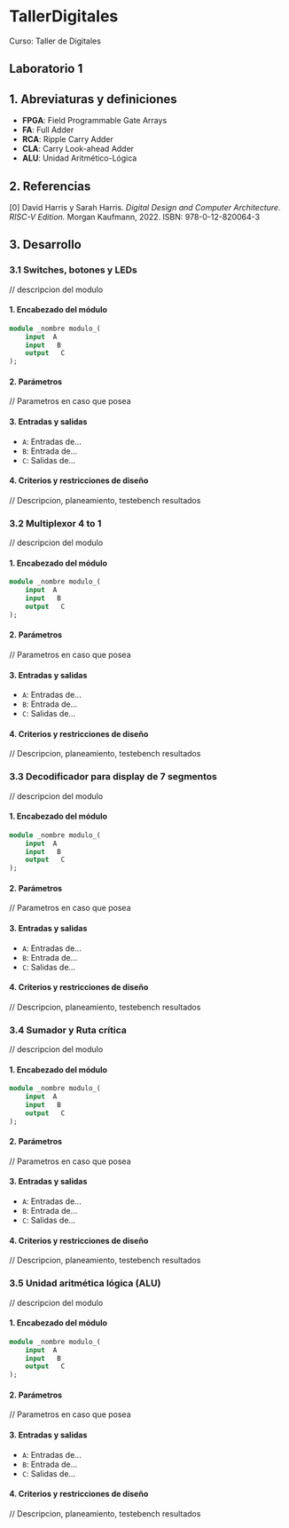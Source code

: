 # TallerDigitales
Curso: Taller de Digitales
## Laboratorio 1


## 1. Abreviaturas y definiciones
- **FPGA**: Field Programmable Gate Arrays
- **FA**: Full Adder
- **RCA**: Ripple Carry Adder
- **CLA**: Carry Look-ahead Adder
- **ALU**: Unidad Aritmético-Lógica
  
## 2. Referencias
[0] David Harris y Sarah Harris. *Digital Design and Computer Architecture. RISC-V Edition.* Morgan Kaufmann, 2022. ISBN: 978-0-12-820064-3

## 3. Desarrollo

### 3.1 Switches, botones y LEDs
// descripcion del modulo

#### 1. Encabezado del módulo
```SystemVerilog
module _nombre modulo_(
    input  A  
    input   B   
    output   C     
);
```
#### 2. Parámetros

// Parametros en caso que posea 

#### 3. Entradas y salidas

- `A`: Entradas de...
- `B`: Entrada de...
- `C`: Salidas de...

#### 4. Criterios y restricciones de diseño

// Descripcion, planeamiento, testebench resultados


### 3.2 Multiplexor 4 to 1
// descripcion del modulo

#### 1. Encabezado del módulo
```SystemVerilog
module _nombre modulo_(
    input  A  
    input   B   
    output   C     
);
```
#### 2. Parámetros

// Parametros en caso que posea 

#### 3. Entradas y salidas

- `A`: Entradas de...
- `B`: Entrada de...
- `C`: Salidas de...

#### 4. Criterios y restricciones de diseño

// Descripcion, planeamiento, testebench resultados

### 3.3 Decodificador para display de 7 segmentos

// descripcion del modulo

#### 1. Encabezado del módulo
```SystemVerilog
module _nombre modulo_(
    input  A  
    input   B   
    output   C     
);
```
#### 2. Parámetros

// Parametros en caso que posea 

#### 3. Entradas y salidas

- `A`: Entradas de...
- `B`: Entrada de...
- `C`: Salidas de...

#### 4. Criterios y restricciones de diseño

// Descripcion, planeamiento, testebench resultados

### 3.4 Sumador y Ruta crítica

// descripcion del modulo

#### 1. Encabezado del módulo
```SystemVerilog
module _nombre modulo_(
    input  A  
    input   B   
    output   C     
);
```
#### 2. Parámetros

// Parametros en caso que posea 

#### 3. Entradas y salidas

- `A`: Entradas de...
- `B`: Entrada de...
- `C`: Salidas de...

#### 4. Criterios y restricciones de diseño

// Descripcion, planeamiento, testebench resultados


### 3.5 Unidad aritmética lógica (ALU)
// descripcion del modulo

#### 1. Encabezado del módulo
```SystemVerilog
module _nombre modulo_(
    input  A  
    input   B   
    output   C     
);
```
#### 2. Parámetros

// Parametros en caso que posea 

#### 3. Entradas y salidas

- `A`: Entradas de...
- `B`: Entrada de...
- `C`: Salidas de...

#### 4. Criterios y restricciones de diseño
// Descripcion, planeamiento, testebench resultados
